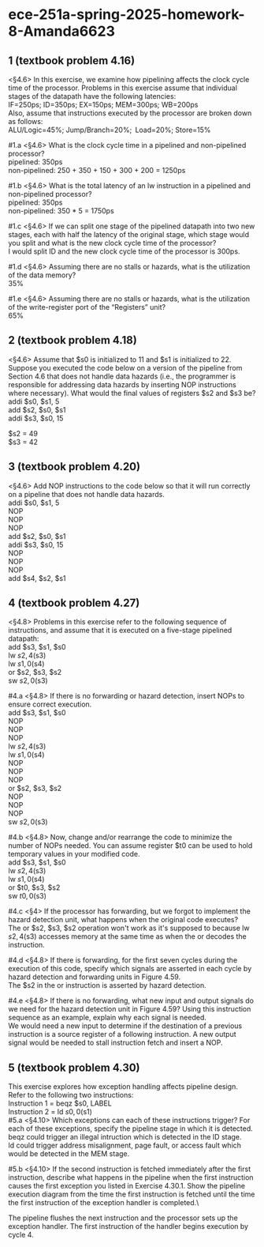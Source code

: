 # ece-251a-spring-2025-homework-8-Amanda6623

## 1 (textbook problem 4.16)
<§4.6> In this exercise, we examine how pipelining affects the clock cycle time of the processor. Problems in this exercise assume that individual stages of the datapath have the following latencies:\
IF=250ps; ID=350ps; EX=150ps; MEM=300ps; WB=200ps\
Also, assume that instructions executed by the processor are broken down as follows:\
ALU/Logic=45%; Jump/Branch=20%; Load=20%; Store=15%

#1.a <§4.6> What is the clock cycle time in a pipelined and non-pipelined processor?\
pipelined: 350ps\
non-pipelined: 250 + 350 + 150 + 300 + 200 = 1250ps

#1.b <§4.6> What is the total latency of an lw instruction in a pipelined and non-pipelined processor?\
pipelined: 350ps\
non-pipelined: 350 * 5 = 1750ps

#1.c <§4.6> If we can split one stage of the pipelined datapath into two new stages, each with half the latency of the original stage, which stage would you split and what is the new clock cycle time of the processor?\
I would split ID and the new clock cycle time of the processor is 300ps.

#1.d <§4.6> Assuming there are no stalls or hazards, what is the utilization of the data memory?\
35%

#1.e <§4.6> Assuming there are no stalls or hazards, what is the utilization of the write-register port of the “Registers” unit?\
65%


## 2 (textbook problem 4.18)
<§4.6> Assume that $s0 is initialized to 11 and $s1 is initialized to 22.\
Suppose you executed the code below on a version of the pipeline from Section 4.6 that does not handle data hazards (i.e., the programmer is responsible for addressing data hazards by inserting NOP instructions where necessary). What would the final values of registers $s2 and $s3 be?\
addi $s0, $s1, 5\
add $s2, $s0, $s1\
addi $s3, $s0, 15

$s2 = 49\
$s3 = 42


## 3 (textbook problem 4.20)
<§4.6> Add NOP instructions to the code below so that it will run correctly on a pipeline that does not handle data hazards.\
addi $s0, $s1, 5\
NOP \
NOP \
NOP \
add $s2, $s0, $s1\
addi $s3, $s0, 15\
NOP \
NOP \
NOP \
add $s4, $s2, $s1

## 4 (textbook problem 4.27)
<§4.8> Problems in this exercise refer to the following sequence of instructions, and assume that it is executed on a five-stage pipelined datapath:\
add $s3, $s1, $s0\
lw $s2, 4($s3)\
lw $s1, 0($s4)\
or $s2, $s3, $s2\
sw $s2, 0($s3)

#4.a <§4.8> If there is no forwarding or hazard detection, insert NOPs to ensure correct execution.\
add $s3, $s1, $s0\
NOP \
NOP \
NOP \
lw $s2, 4($s3)\
lw $s1, 0($s4)\
NOP \
NOP \
NOP \
or $s2, $s3, $s2\
NOP \
NOP \
NOP \
sw $s2, 0($s3)

#4.b <§4.8> Now, change and/or rearrange the code to minimize the number of NOPs needed. You can assume register $t0 can be used to hold temporary values in your modified code.\
add $s3, $s1, $s0\
lw $s2, 4($s3)\
lw $s1, 0($s4)\
or $t0, $s3, $s2\
sw $t0, 0($s3)

#4.c <§4> If the processor has forwarding, but we forgot to implement the hazard detection unit, what happens when the original code executes?\
The or $s2, $s3, $s2 operation won't work as it's supposed to because lw $s2, 4($s3) accesses memory at the same time as when the or decodes the instruction.

#4.d <§4.8> If there is forwarding, for the first seven cycles during the execution of this code, specify which signals are asserted in each cycle by hazard detection and forwarding units in Figure 4.59.\
The $s2 in the or instruction is asserted by hazard detection.

#4.e <§4.8> If there is no forwarding, what new input and output signals do we need for the hazard detection unit in Figure 4.59? Using this instruction sequence as an example, explain why each signal is needed.\
We would need a new input to determine if the destination of a previous instruction is a source register of a following instruction. A new output signal would be needed to stall instruction fetch and insert a NOP.

## 5 (textbook problem 4.30)
This exercise explores how exception handling affects pipeline design. Refer to the following two instructions:\
Instruction 1 = beqz $s0, LABEL\
Instruction 2 = ld $s0, 0($s1)\
#5.a <§4.10> Which exceptions can each of these instructions trigger? For each of these exceptions, specify the pipeline stage in which it is detected.\
beqz could trigger an illegal intruction which is detected in the ID stage.\
ld could trigger address misalignment, page fault, or access fault which would be detected in the MEM stage.

#5.b <§4.10> If the second instruction is fetched immediately after the first instruction, describe what happens in the pipeline when the first instruction causes the first exception you listed in Exercise 4.30.1. Show the pipeline execution diagram from the time the first instruction is fetched until the time the first instruction of the exception handler is completed.\

The pipeline flushes the next instruction and the processor sets up the exception handler. The first instruction of the handler begins execution by cycle 4.
